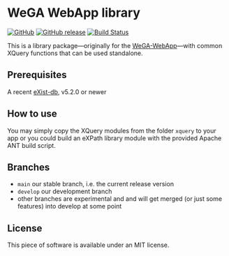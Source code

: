 WeGA WebApp library
===================

[![GitHub](https://img.shields.io/github/license/edirom/WeGA-WebApp-lib.svg)](https://github.com/Edirom/WeGA-WebApp-lib/blob/develop/LICENSE)
[![GitHub release](https://img.shields.io/github/release/edirom/WeGA-WebApp-lib.svg)](https://github.com/Edirom/WeGA-WebApp-lib/releases)
[![Build Status](https://github.com/Edirom/WeGA-WebApp-lib/actions/workflows/build-test.yml/badge.svg)](https://github.com/Edirom/WeGA-WebApp-lib/actions/workflows/build-test.yml)

This is a library package—originally for the [WeGA-WebApp](https://github.com/Edirom/WeGA-WebApp)—with common XQuery functions that can be used standalone.


Prerequisites
-------------

A recent [eXist-db](http://exist-db.org/), v5.2.0 or newer


How to use
----------
You may simply copy the XQuery modules from the folder `xquery` to your app or you could build an eXPath library module with the provided Apache ANT build script.


Branches
--------
* `main` our stable branch, i.e. the current release version
* `develop` our development branch
* other branches are experimental and and will get merged (or just some features) into develop at some point


License
-------

This piece of software is available under an MIT license.
